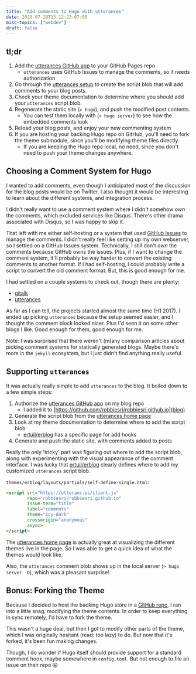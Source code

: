 ```yaml
---
title: "Add comments to Hugo with utterances"
date: 2020-07-18T15:12:23-07:00
misc-topics: ["webdev"]
draft: false
---
```


## tl;dr

1. Add the [utterances GitHub app][utterances-app] to your GitHub Pages repo
    * `utterances` uses GitHub Issues to manage the comments, so it needs
    authorization
1. Go through the [utterances setup][utterances-home] to create the script blob
that will add comments to your blog posts.
1. Check your theme documentation to determine where you should add your
`utterances` script blob.
1. Regenerate the static site (`> hugo`), and push the modified post contents.
    * You can test them locally with (`> hugo server`) to see how the embedded
    comments look
1. Reload your blog posts, and enjoy your new commenting system
1. If you are hosting your backing Hugo repo on GitHub, you'll need to fork the
theme submodule, since you'll be modifying theme files directly.
    * If you are keeping the Hugo repo local, no need, since you don't need to
    push your theme changes anywhere.

## Choosing a Comment System for Hugo

I wanted to add comments, even though I anticipated most of the discussion
for the blog posts would be on Twitter. I also thought it would be interesting
to learn about the different systems, and integration process.

I didn't really want to use a comment system where I didn't somehow _own_ the
comments, which excluded services like Disqus. There's other drama associated
with Disqus, so I was happy to skip it.

That left with me either self-hosting or a system that used
[GitHub Issues][gh-issues] to manage the comments. I didn't really feel like
setting up my own webserver, so I settled on a GitHub Issues system.
Technically, I still don't _own_ the comments because GitHub owns the issues.
Plus, if I want to change the comment system, it'll probably be way harder to
convert the existing comments to another format. If I had self-hosting, I could
probably write a script to convert the old comment format. But, this is good
enough for me.

I had settled on a couple systems to check out, though there are plenty:

* [gitalk][gitalk]
* [utterances][utterances-repo]

As far as I can tell, the projects started almost the same time (H1 2017). I
ended up picking `utterances` because the setup seemed easier, and I thought
the comment block looked nicer. Plus I'd seen it on some other blogs I like.
Good enough for them, good enough for me.

Note: I was surprised that there weren't (m)any comparison articles about
picking comment systems for statically generated blogs. Maybe there's more in
the `jekyll` ecosystem, but I just didn't find anything really useful.

## Supporting `utterances`

It was actually really simple to add `utterances` to the blog. It boiled down
to a few simple steps:

1. Authorize the [utterances GitHub app][utterances-app] on my blog repo
    * I added it to [https://github.com/robbiesri/robbiesri.github.io](blog)
1. Generate the script blob from the [utterances home page][utterances-home]
1. Look at my theme documentation to determine where to add the script blob
    * [ertuil/erblog][erblog-hooks] has a specific page for add hooks
1. Generate and push the static site, with comments added to posts

Really the only 'tricky' part was figuring out where to add the script blob,
along with experimenting with the visual appearance of the comment interface. I
was lucky that [ertuil/erblog][erblog-hooks] clearly defines where to add my
customized `utterances` script blob.

`themes/erblog/layouts/partials/self-define-single.html`:

```html
<script src="https://utteranc.es/client.js"
        repo="robbiesri/robbiesri.github.io"
        issue-term="title"
        label="comments"
        theme="icy-dark"
        crossorigin="anonymous"
        async>
</script>    
```

The [utterances home page][utterances-home] is actually great at visualizing the
different themes live in the page. So I was able to get a quick idea of what the
themes would look like.

Also, the `utterances` comment blob shows up in the local server
(`> hugo server -D`), which was a pleasant surprise!

## Bonus: Forking the Theme

Because I decided to host the backing Hugo store in a
[GitHub repo][backing-hugo], I ran into a little snag: modifying the theme
contents. In order to keep everything in sync remotely, I'd have to fork the
theme.

This wasn't a huge deal, but then I got to modify other parts of the theme,
which I was originally hesitant (read: too lazy) to do. But now that it's
forked, it's been fun making changes.

Though, I do wonder if Hugo itself should provide support for a standard
comment hook, maybe somewhere in `config.toml`. But not enough to file an issue
on their repo 😛

[gh-issues]: https://guides.github.com/features/issues/

[gitalk]: https://github.com/gitalk/gitalk

[utterances-repo]: https://github.com/utterance/utterances
[utterances-home]: https://utteranc.es/
[utterances-app]: https://github.com/apps/utterances

[erblog-hooks]: https://github.com/ertuil/erblog/blob/master/README.md#4-user-defined-html-hooks

[backing-hugo]: https://github.com/robbiesri/HugoBlog
[blog]: https://github.com/robbiesri/robbiesri.github.io
